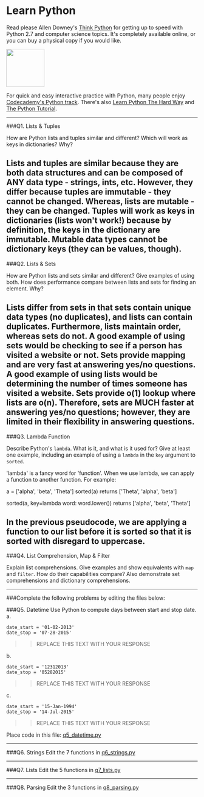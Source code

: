 # Learn Python

Read please  Allen Downey's [Think Python](http://www.greenteapress.com/thinkpython/) for getting up to speed with Python 2.7 and computer science topics. It's completely available online, or you can buy a physical copy if you would like.

<a href="http://www.greenteapress.com/thinkpython/"><img src="img/think_python.png" style="width: 100px;" target="_blank"></a>

For quick and easy interactive practice with Python, many people enjoy [Codecademy's Python track](http://www.codecademy.com/en/tracks/python). There's also [Learn Python The Hard Way](http://learnpythonthehardway.org/book/) and [The Python Tutorial](https://docs.python.org/2/tutorial/).

---

###Q1. Lists &amp; Tuples

How are Python lists and tuples similar and different? Which will work as keys in dictionaries? Why?

Lists and tuples are similar because they are both data structures and can be composed of ANY data type - strings, ints, etc.  However, they differ because tuples are immutable - they cannot be changed.  Whereas, lists are mutable - they can be changed.  Tuples will work as keys in dictionaries (lists won't work!) because by definition, the keys in the dictionary are immutable.  Mutable data types cannot be dictionary keys (they can be values, though).
---

###Q2. Lists &amp; Sets

How are Python lists and sets similar and different? Give examples of using both. How does performance compare between lists and sets for finding an element. Why?

Lists differ from sets in that sets contain unique data types (no duplicates), and lists can contain duplicates.  Furthermore, lists maintain order, whereas sets do not.  A good example of using sets would be checking to see if a person has visited a website or not.  Sets provide mapping and are very fast at answering yes/no questions.  A good example of using lists would be determining the number of times someone has visited a website.  Sets provide o(1) lookup where lists are o(n).  Therefore, sets are MUCH faster at answering yes/no questions; however, they are limited in their flexibility in answering questions.
---

###Q3. Lambda Function

Describe Python's `lambda`. What is it, and what is it used for? Give at least one example, including an example of using a `lambda` in the `key` argument to `sorted`.

'lambda' is a fancy word for 'function'.  When we use lambda, we can apply a function to another function.  For example:

a = ['alpha', 'beta', 'Theta']
sorted(a) returns ['Theta', 'alpha', 'beta']

sorted(a, key=lambda word: word.lower()) returns ['alpha', 'beta', 'Theta']

In the previous pseudocode, we are applying a function to our list before it is sorted so that it is sorted with disregard to uppercase.
---

###Q4. List Comprehension, Map &amp; Filter

Explain list comprehensions. Give examples and show equivalents with `map` and `filter`. How do their capabilities compare? Also demonstrate set comprehensions and dictionary comprehensions.


---

###Complete the following problems by editing the files below:

###Q5. Datetime
Use Python to compute days between start and stop date.   
a.  

```
date_start = '01-02-2013'    
date_stop = '07-28-2015'
```

>> REPLACE THIS TEXT WITH YOUR RESPONSE

b.  
```
date_start = '12312013'  
date_stop = '05282015'  
```

>> REPLACE THIS TEXT WITH YOUR RESPONSE

c.  
```
date_start = '15-Jan-1994'      
date_stop = '14-Jul-2015'  
```

>> REPLACE THIS TEXT WITH YOUR RESPONSE  

Place code in this file: [q5_datetime.py](python/q5_datetime.py)

---

###Q6. Strings
Edit the 7 functions in [q6_strings.py](python/q6_strings.py)

---

###Q7. Lists
Edit the 5 functions in [q7_lists.py](python/q7_lists.py)

---

###Q8. Parsing
Edit the 3 functions in [q8_parsing.py](python/q8_parsing.py)





